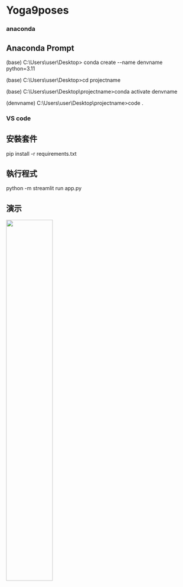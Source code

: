# Yoga9poses
### anaconda 
## Anaconda Prompt
(base) C:\Users\user\Desktop> conda create --name denvname python=3.11

(base) C:\Users\user\Desktop>cd projectname

(base) C:\Users\user\Desktop\projectname>conda activate denvname

(denvname) C:\Users\user\Desktop\projectname>code .

### VS code

## 安裝套件
pip install -r requirements.txt

## 執行程式
python -m streamlit run  app.py 


## 演示
[<img src="https://img.youtube.com/vi/ar11eW3ZPk0/0.jpg" width="50%">](https://www.youtube.com/watch?v=ar11eW3ZPk0 "Real time Webcam Stream")
